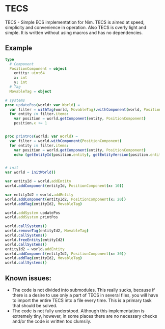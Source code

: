 # TECS
TECS - Simple ECS implementation for Nim. TECS is aimed at speed, simplicity and convenience in operation. Also TECS is overly light and simple. It is written without using macros and has no dependencies.

## Example
```Nim
type 
  # Component
  PositionComponent = object
    entity: uint64
    x: int
    y: int
  # Tag
  MovableTag = object

# systems
proc updatePos(world: var World) =
  var filter = withTag(world, MovableTag).withComponent(world, PositionComponent)
  for entity in filter.items:
    var position = world.getComponent(entity, PositionComponent)
    position.x += 1


proc printPos(world: var World) =
  var filter = world.withComponent(PositionComponent)
  for entity in filter.items:
    var position = world.getComponent(entity, PositionComponent)
    echo (getEntityId(position.entity), getEntityVersion(position.entity), position.x, position.y)


# init
var world = initWorld()

var entityId = world.addEntity
world.addComponent(entityId, PositionComponent(x: 10))

var entityId2 = world.addEntity
world.addComponent(entityId2, PositionComponent(x: 20))
world.addTag(entityId2, MovableTag)

world.addSystem updatePos
world.addSystem printPos

world.callSystems()
world.removeTag(entityId2, MovableTag)
world.callSystems()
world.freeEntity(entityId2)
world.callSystems()
entityId2 = world.addEntity
world.addComponent(entityId2, PositionComponent(x: 30))
world.addTag(entityId2, MovableTag)
world.callSystems()
```

## Known issues:
* The code is not divided into submodules. This really sucks, because if there is a desire to use only a part of TECS in several files, you will have to import the entire TECS into a file every time. This is a primary task that should be solved. 
* The code is not fully understood. Although this implementation is extremely tiny, however, in some places there are no necessary checks and/or the code is written too clumsily.